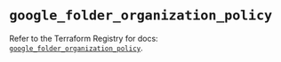 # `google_folder_organization_policy`

Refer to the Terraform Registry for docs: [`google_folder_organization_policy`](https://registry.terraform.io/providers/hashicorp/google/6.21.0/docs/resources/folder_organization_policy).
